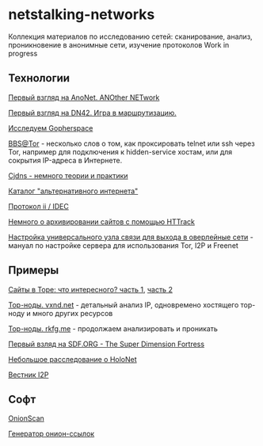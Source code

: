 # netstalking-networks
Коллекция материалов по исследованию сетей: сканирование, анализ, проникновение в анонимные сети, изучение протоколов
Work in progress

## Технологии

[Первый взгляд на AnoNet. ANOther NETwork](http://telegra.ph/Pervyj-vzglyad-na-AnoNET-v-processe-04-03)

[Первый взгляд на DN42. Игра в маршрутизацию.](http://telegra.ph/Pervyj-vzglyad-na-DN42-Igra-v-marshrutizaciyu-05-09)

[Исследуем Gopherspace](http://telegra.ph/Issleduem-Gopherspace-07-05)

[BBS@Tor](http://telegra.ph/BBSTor-06-22) - несколько слов о том, как проксировать telnet или ssh через Tor, например для подключения к hidden-service хостам, или для сокрытия IP-адреса в Интернете.

[Cjdns - немного теории и практики](http://netwhood.online/2018/10/21/cjdns-theory-and-practice/)

[Каталог "альтернативного интернета"](https://github.com/redecentralize/alternative-internet)

[Протокол ii / IDEC](http://netwhood.online/2018/09/01/ii-idec-by-abtelegramuser/)

[Немного о архивировании сайтов с помощью HTTrack](http://netwhood.online/2018/10/10/site-mirroring/)

[Настройка универсального узла связи для выхода в оверлейные сети](http://netwhood.online/2018/09/14/overlay-node/) - мануал по настройке сервера для использования Tor, I2P и Freenet


## Примеры

[Сайты в Торе: что интересного? часть 1](http://telegra.ph/Sajty-v-Tore-chto-interesnogo-06-24), [часть 2](http://telegra.ph/Sajty-v-Tore-chto-interesnogo-chast-2-06-27)

[Тор-ноды. vxnd.net](http://telegra.ph/Tor-nody-vxndnet-03-12) - детальный анализ IP, одновремено хостящего тор-ноду и много других ресурсов

[Тор-ноды. rkfg.me](http://telegra.ph/Tor-nody-rkfgme-03-16) - продолжаем анализировать и проникать

[Первый взляд на SDF.ORG - The Super Dimension Fortress](http://telegra.ph/Pervyj-vzlyad-na-SDFORG---The-Super-Dimension-Fortress-03-09)

[Небольшое расследование о HoloNet](http://telegra.ph/Nebolshoe-rassledovanie-o-HoloNet-05-03)

[Вестник I2P](https://github.com/vestnik-i2p/vestnik-i2p)

## Софт

[OnionScan](https://github.com/BaltimoreChad/pyOnionScan)

[Генератор онион-ссылок](https://github.com/bmintz/onion-service-index)
